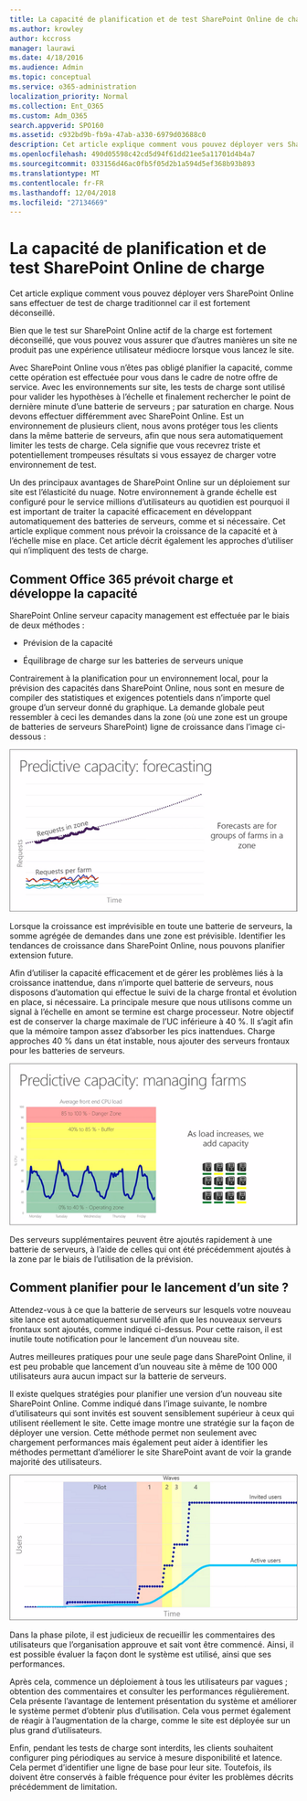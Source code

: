 ```yaml
---
title: La capacité de planification et de test SharePoint Online de charge
ms.author: krowley
author: kccross
manager: laurawi
ms.date: 4/18/2016
ms.audience: Admin
ms.topic: conceptual
ms.service: o365-administration
localization_priority: Normal
ms.collection: Ent_O365
ms.custom: Adm_O365
search.appverid: SPO160
ms.assetid: c932bd9b-fb9a-47ab-a330-6979d03688c0
description: Cet article explique comment vous pouvez déployer vers SharePoint Online sans effectuer de test de charge traditionnel car il n’est pas autorisée.
ms.openlocfilehash: 490d05598c42cd5d94f61dd21ee5a11701d4b4a7
ms.sourcegitcommit: 033156d46ac0fb5f05d2b1a594d5ef368b93b893
ms.translationtype: MT
ms.contentlocale: fr-FR
ms.lasthandoff: 12/04/2018
ms.locfileid: "27134669"
---
```

# <a name="capacity-planning-and-load-testing-sharepoint-online"></a>La capacité de planification et de test SharePoint Online de charge

Cet article explique comment vous pouvez déployer vers SharePoint Online sans effectuer de test de charge traditionnel car il est fortement déconseillé.
  
Bien que le test sur SharePoint Online actif de la charge est fortement déconseillé, que vous pouvez vous assurer que d’autres manières un site ne produit pas une expérience utilisateur médiocre lorsque vous lancez le site. 
  
Avec SharePoint Online vous n’êtes pas obligé planifier la capacité, comme cette opération est effectuée pour vous dans le cadre de notre offre de service. Avec les environnements sur site, les tests de charge sont utilisé pour valider les hypothèses à l’échelle et finalement rechercher le point de dernière minute d’une batterie de serveurs ; par saturation en charge. Nous devons effectuer différemment avec SharePoint Online. Est un environnement de plusieurs client, nous avons protéger tous les clients dans la même batterie de serveurs, afin que nous sera automatiquement limiter les tests de charge. Cela signifie que vous recevrez triste et potentiellement trompeuses résultats si vous essayez de charger votre environnement de test.
  
Un des principaux avantages de SharePoint Online sur un déploiement sur site est l’élasticité du nuage. Notre environnement à grande échelle est configuré pour le service millions d’utilisateurs au quotidien est pourquoi il est important de traiter la capacité efficacement en développant automatiquement des batteries de serveurs, comme et si nécessaire. Cet article explique comment nous prévoir la croissance de la capacité et à l’échelle mise en place. Cet article décrit également les approches d’utiliser qui n’impliquent des tests de charge.
  
## <a name="how-office-365-predicts-load-and-expands-capacity"></a>Comment Office 365 prévoit charge et développe la capacité

SharePoint Online serveur capacity management est effectuée par le biais de deux méthodes :
  
- Prévision de la capacité
    
- Équilibrage de charge sur les batteries de serveurs unique
    
Contrairement à la planification pour un environnement local, pour la prévision des capacités dans SharePoint Online, nous sont en mesure de compiler des statistiques et exigences potentiels dans n’importe quel groupe d’un serveur donné du graphique. La demande globale peut ressembler à ceci les demandes dans la zone (où une zone est un groupe de batteries de serveurs SharePoint) ligne de croissance dans l’image ci-dessous :
  
![Graphique illustrant la capacité prédictive : prévisions](media/ca800cb6-cc59-451f-98bd-55e035489af3.png)
  
Lorsque la croissance est imprévisible en toute une batterie de serveurs, la somme agrégée de demandes dans une zone est prévisible. Identifier les tendances de croissance dans SharePoint Online, nous pouvons planifier extension future.
  
Afin d’utiliser la capacité efficacement et de gérer les problèmes liés à la croissance inattendue, dans n’importe quel batterie de serveurs, nous disposons d’automation qui effectue le suivi de la charge frontal et évolution en place, si nécessaire. La principale mesure que nous utilisons comme un signal à l’échelle en amont se termine est charge processeur. Notre objectif est de conserver la charge maximale de l’UC inférieure à 40 %. Il s’agit afin que la mémoire tampon assez d’absorber les pics inattendues. Charge approches 40 % dans un état instable, nous ajouter des serveurs frontaux pour les batteries de serveurs.
  
![Graphique illustrant la capacité prédictive : gestion des batteries de serveurs](media/6b2a8c63-24c1-4504-b7a3-3d3b3be2583a.png)
  
Des serveurs supplémentaires peuvent être ajoutés rapidement à une batterie de serveurs, à l’aide de celles qui ont été précédemment ajoutés à la zone par le biais de l’utilisation de la prévision. 
  
## <a name="how-do-i-plan-for-a-site-launch"></a>Comment planifier pour le lancement d’un site ?

Attendez-vous à ce que la batterie de serveurs sur lesquels votre nouveau site lance est automatiquement surveillé afin que les nouveaux serveurs frontaux sont ajoutés, comme indiqué ci-dessus. Pour cette raison, il est inutile toute notification pour le lancement d’un nouveau site.
  
Autres meilleures pratiques pour une seule page dans SharePoint Online, il est peu probable que lancement d’un nouveau site à même de 100 000 utilisateurs aura aucun impact sur la batterie de serveurs.
  
Il existe quelques stratégies pour planifier une version d’un nouveau site SharePoint Online. Comme indiqué dans l’image suivante, le nombre d’utilisateurs qui sont invités est souvent sensiblement supérieur à ceux qui utilisent réellement le site. Cette image montre une stratégie sur la façon de déployer une version. Cette méthode permet non seulement avec chargement performances mais également peut aider à identifier les méthodes permettant d’améliorer le site SharePoint avant de voir la grande majorité des utilisateurs.
  
![Graphique présentant les utilisateurs invités et actifs](media/0bc14a20-9420-4986-b9b9-fbcd2c6e0fb9.png)
  
Dans la phase pilote, il est judicieux de recueillir les commentaires des utilisateurs que l’organisation approuve et sait vont être commencé. Ainsi, il est possible évaluer la façon dont le système est utilisé, ainsi que ses performances.
  
Après cela, commence un déploiement à tous les utilisateurs par vagues ; obtention des commentaires et consulter les performances régulièrement. Cela présente l’avantage de lentement présentation du système et améliorer le système permet d’obtenir plus d’utilisation. Cela vous permet également de réagir à l’augmentation de la charge, comme le site est déployée sur un plus grand d’utilisateurs.
  
Enfin, pendant les tests de charge sont interdits, les clients souhaitent configurer ping périodiques au service à mesure disponibilité et latence. Cela permet d’identifier une ligne de base pour leur site. Toutefois, ils doivent être conservés à faible fréquence pour éviter les problèmes décrits précédemment de limitation.
  

